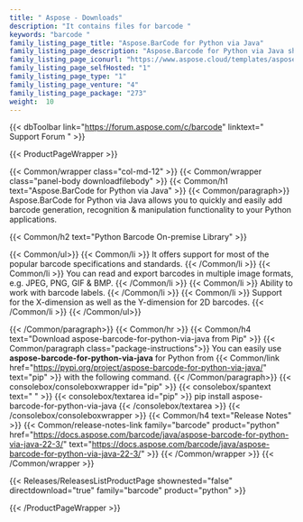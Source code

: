 ```yaml
---
title: " Aspose - Downloads"
description: "It contains files for barcode "
keywords: "barcode "
family_listing_page_title: "Aspose.BarCode for Python via Java"
family_listing_page_description: "Aspose.Barcode for Python via Java shows how different tasks can be performed using Aspose.Barcode Java APIs in Python. This project is aimed to provide useful API for Python developers who want to utilize Aspose.Barcode for Java within their Python-based projects."
family_listing_page_iconurl: "https://www.aspose.cloud/templates/asposecloud/App_Themes/V3/images/sdk/272x272/aspose_barcode-for-python.png"
family_listing_page_selfHosted: "1"
family_listing_page_type: "1"
family_listing_page_venture: "4"
family_listing_page_package: "273"
weight:  10
---
```


{{< dbToolbar link="https://forum.aspose.com/c/barcode" linktext=" Support Forum " >}}


{{< ProductPageWrapper >}}

<!-- ProductPageContent-->
{{< Common/wrapper class="col-md-12" >}}
{{< Common/wrapper class="panel-body downloadfilebody" >}}
{{< Common/h1 text="Aspose.BarCode for Python via Java" >}}
{{< Common/paragraph>}}
Aspose.BarCode for Python via Java allows you to quickly and easily add barcode generation, recognition & manipulation functionality to your Python applications.

{{< Common/h2 text="Python Barcode On-premise Library"  >}}

 {{< Common/ul>}}
    {{< Common/li >}} It offers support for most of the popular barcode specifications and standards. {{< /Common/li >}}
   {{< Common/li >}} You can read and export barcodes in multiple image formats, e.g. JPEG, PNG, GIF & BMP. {{< /Common/li >}}
   {{< Common/li >}} Ability to work with barcode labels. {{< /Common/li >}}
   {{< Common/li >}} Support for the X-dimension as well as the Y-dimension for 2D barcodes. {{< /Common/li >}}
 {{< /Common/ul>}}

{{< /Common/paragraph>}}
{{< Common/hr >}}
{{< Common/h4 text="Download aspose-barcode-for-python-via-java from Pip"  >}}
{{< Common/paragraph class="package-instructions">}}
You can easily use  <b>aspose-barcode-for-python-via-java</b> for Python from  {{< Common/link href="https://pypi.org/project/aspose-barcode-for-python-via-java/" text="pip"  >}} with the following command.
{{< /Common/paragraph>}}
{{< consolebox/consoleboxwrapper id="pip" >}}
       {{< consolebox/spantext text=" " >}}
       {{< consolebox/textarea id="pip" >}} pip install aspose-barcode-for-python-via-java {{< /consolebox/textarea >}}
{{< /consolebox/consoleboxwrapper >}}
{{< Common/h4 text="Release Notes"  >}}
{{< Common/release-notes-link family="barcode" product="python" href="https://docs.aspose.com/barcode/java/aspose-barcode-for-python-via-java-22-3/" text="https://docs.aspose.com/barcode/java/aspose-barcode-for-python-via-java-22-3/"  >}}
{{< /Common/wrapper >}}
{{< /Common/wrapper >}}

<!-- /ProductPageContent-->



<!-- ReleasesListProductPage-->
   {{< Releases/ReleasesListProductPage shownested="false"  directdownload="true" family="barcode" product="python" >}}
<!-- /ReleasesListProductPage-->

{{< /ProductPageWrapper >}}

